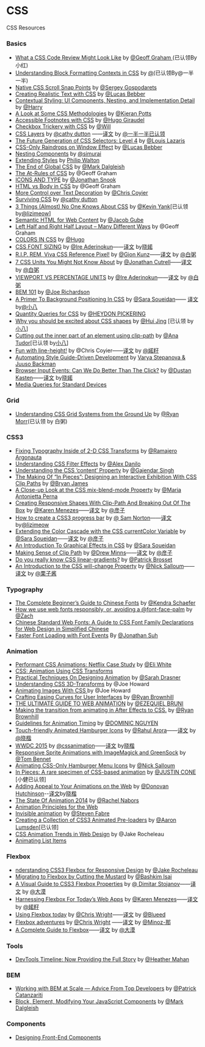 # CSS
CSS  Resources

### Basics

- [What a CSS Code Review Might Look Like](https://css-tricks.com/what-a-css-code-review-might-look-like/) by [@Geoff Graham ](https://css-tricks.com/author/geoffreygrahamgmail-com/)(已认领By小红)
- [Understanding Block Formatting Contexts in CSS](http://www.sitepoint.com/understanding-block-formatting-contexts-in-css/) by [@](http://www.sitepoint.com/author/rkumar/)(已认领By@一半一半)
- [Native CSS Scroll Snap Points](http://blog.gospodarets.com/css-scroll-snap/) by [@Sergey Gospodarets](http://blog.gospodarets.com/)
- [Creating Realistic Text with CSS](http://blogs.adobe.com/dreamweaver/2015/06/creating-realistic-text-with-css.html) by [@Lucas Bebber](http://blogs.adobe.com/dreamweaver/author/lucas-bebber)
- [Contextual Styling: UI Components, Nesting, and Implementation Detail](http://csswizardry.com/2015/06/contextual-styling-ui-components-nesting-and-implementation-detail/) by [@Harry](http://twitter.com/csswizardry)
- [A Look at Some CSS Methodologies](http://sixrevisions.com/css/css-methodologies/) by [@Kieran Potts](http://www.kieranpotts.com/)
- [Accessible Footnotes with CSS](http://www.sitepoint.com/accessible-footnotes-css/) by [@Hugo Giraudel](http://www.sitepoint.com/author/hgiraudel/)
- [Checkbox Trickery with CSS](http://codersblock.com/blog/checkbox-trickery-with-css/) by [@Will](https://twitter.com/lonekorean)
- [CSS Layers](https://medium.com/@cathy_dutton/css-layers-afff4ae66649) by [@cathy dutton](https://medium.com/@cathy_dutton) ——[译文](http://www.w3cplus.com/css/css-layers.html) by [@一半一半已认领](https://github.com/heweixiao)
- [The Future Generation of CSS Selectors: Level 4](http://www.sitepoint.com/future-generation-css-selectors-level-4/) by [@Louis Lazaris](http://www.sitepoint.com/author/louis-lazaris1/)
- [CSS-Only Raindrops on Window Effect](http://blogs.adobe.com/dreamweaver/2015/06/css-only-raindrops-on-window-effect.html) by [@Lucas Bebber](http://blogs.adobe.com/dreamweaver/author/lucas-bebber)
- [Nesting Components](http://simurai.com/blog/2015/05/11/nesting-components/) by [@simurai](https://twitter.com/simurai)
- [Extending Styles](http://philipwalton.com/articles/extending-styles/) by [Philip Walton](http://philipwalton.com/)
- [The End of Global CSS](https://medium.com/seek-ui-engineering/the-end-of-global-css-90d2a4a06284) by [@Mark Dalgleish](https://medium.com/@markdalgleish)
- [The At-Rules of CSS](https://css-tricks.com/the-at-rules-of-css/) by @Geoff Graham
- [ICONS AND TYPE](http://snook.ca/archives/html_and_css/icons-and-type) by [@Jonathan Snook](http://snook.ca/)
- [HTML vs Body in CSS](https://css-tricks.com/html-vs-body-in-css/) by @Geoff Graham
- [More Control over Text Decoration](https://css-tricks.com/more-control-over-text-decoration/) by [@Chris Coyier](https://css-tricks.com)
- [Surviving CSS](https://medium.com/@cathy_dutton/surviving-css-be306ef3de6d) by [@cathy dutton](https://medium.com/@cathy_dutton)
- [3 Things (Almost) No One Knows About CSS](http://www.sitepoint.com/3-things-almost-one-knows-css/)  by [@Kevin Yank](http://www.sitepoint.com/author/kevin-yank/)[已认领 by[@lizimeow](https://github.com/lizimeow)]
- [Semantic HTML for Web Content](http://sixrevisions.com/html/semantic-html-web-content/) by [@Jacob Gube](http://twitter.com/sixrevisions)
- [Left Half and Right Half Layout – Many Different Ways](https://css-tricks.com/left-and-right/) by @Geoff Graham
- [COLORS IN CSS](http://hugogiraudel.com/2012/11/27/css-colors/) by [@Hugo](http://hugogiraudel.com/)
- [CSS FONT SIZING](http://bitsofco.de/2015/css-font-sizing/) by [@Ire Aderinokun](http://www.ireaderinokun.com/)——[译文](http://www.w3cplus.com/css/css-font-sizing.html) by[晓婼](http://weibo.com/3315650703/)
- [R.I.P. REM, Viva CSS Reference Pixel!](https://mindtheshift.wordpress.com/2015/04/02/r-i-p-rem-viva-css-reference-pixel/) by [@Gion Kunz](https://mindtheshift.wordpress.com/about/)——[译文](http://www.w3cplus.com/css/r-i-p-rem-viva-css-reference-pixel.html) by [@白粥](https://github.com/baizhou)
- [7 CSS Units You Might Not Know About](http://webdesign.tutsplus.com/articles/7-css-units-you-might-not-know-about--cms-22573) by [@Jonathan Cutrell](http://tutsplus.com/authors/jonathan-cutrell)——[译文](http://www.w3cplus.com/css/7-css-units-you-might-not-know-about.html) by [@白粥](https://github.com/baizhou)
- [VIEWPORT VS PERCENTAGE UNITS](http://bitsofco.de/2015/viewport-vs-percentage-units/) by [@Ire Aderinokun](http://www.ireaderinokun.com/)——[译文](http://www.w3cplus.com/css/viewport-vs-percentage-units.html) by [@白粥](https://github.com/baizhou)
- [BEM 101](https://css-tricks.com/bem-101/) by [@Joe Richardson](http://lifes.gd/)
- [A Primer To Background Positioning In CSS](http://blogs.adobe.com/dreamweaver/2015/03/a-primer-to-background-positioning-in-css.html#.VRfqFZOUfmx) by [@Sara Soueidan](http://blogs.adobe.com/dreamweaver/author/sara-soueidan)—— [译文](http://www.w3cplus.com/css/a-primer-to-background-positioning-in-css.html) by[@小八](https://github.com/tianzhipeng-git)
- [Quantity Queries for CSS](http://alistapart.com/article/quantity-queries-for-css) by [@HEYDON PICKERING](http://alistapart.com/author/heydonworks)
- [Why you should be excited about CSS shapes](http://www.chenhuijing.com/blog/why-you-should-be-excited-about-css-shapes/) by [@Hui Jing](https://github.com/huijing) [已认领 by[小八](https://github.com/tianzhipeng-git)]
- [Cutting out the inner part of an element using clip-path](https://css-tricks.com/cutting-inner-part-element-using-clip-path/) by [@Ana Tudor](https://twitter.com/thebabydino)[已认领 by[小八](https://github.com/tianzhipeng-git)]
- [Fun with line-height!](https://css-tricks.com/fun-line-height/) by @Chris Coyier——[译文](http://www.w3cplus.com/css/fun-line-height.html) by [@婼籽](http://weibo.com/3315650703/)
- [Automating Style Guide-Driven Development](http://www.smashingmagazine.com/2015/03/05/automating-style-guide-driven-development/) by [Varya Stepanova & Juuso Backman](http://www.smashingmagazine.com/author/varyastepanovajuusobackman/)
- [Browser Input Events: Can We Do Better Than The Click?](http://www.smashingmagazine.com/2015/03/20/better-browser-input-events/) by [@Dustan Kasten](http://www.smashingmagazine.com/author/dustankasten/)——[译文](http://www.w3cplus.com/css3/better-browser-input-events.html) by[晓婼](http://weibo.com/3315650703/)
- [Media Queries for Standard Devices](https://css-tricks.com/snippets/css/media-queries-for-standard-devices/)

### Grid

- [Understanding CSS Grid Systems from the Ground Up](http://www.sitepoint.com/understanding-css-grid-systems/) by [@Ryan Morr](http://www.sitepoint.com/author/rmorr/)(已认领 by 白粥)


### CSS3

- [Fixing Typography Inside of 2-D CSS Transforms](http://www.useragentman.com/blog/2014/05/04/fixing-typography-inside-of-2-d-css-transforms/) by [@Ramajero Argonauta](http://ksesocss.blogspot.com/)
- [Understanding CSS Filter Effects](http://www.html5rocks.com/en/tutorials/filters/understanding-css/) by [@Alex Danilo](http://www.html5rocks.com/profiles/#alexdanilo)
- [Understanding the CSS ‘content’ Property](http://www.sitepoint.com/understanding-css-content-property/) by [@Gajendar Singh](http://www.sitepoint.com/author/gsingh/)
- [The Making Of “In Pieces”: Designing an Interactive Exhibition With CSS Clip Paths](http://www.smashingmagazine.com/2015/06/02/the-making-of-in-pieces/) by [@Bryan James](http://www.smashingmagazine.com/author/bryanjames/)
- [A Close-up Look at the CSS mix-blend-mode Property](http://www.sitepoint.com/close-up-css-mix-blend-mode-property/) by [@Maria Antonietta Perna](http://www.sitepoint.com/author/mperna/)
- [Creating Responsive Shapes With Clip-Path And Breaking Out Of The Box](http://www.smashingmagazine.com/2015/05/11/creating-responsive-shapes-with-clip-path/) by [@Karen Menezes](http://www.smashingmagazine.com/author/karenmenezes/)——[译文](http://www.w3cplus.com/css3/creating-responsive-shapes-with-clip-path.html) by [@彦子](http://weibo.com/793617505sy)
- [How to create a CSS3 progress bar](http://www.developerdrive.com/2015/05/how-to-create-a-css3-progress-bar/) by [@ Sam Norton](http://www.developerdrive.com/author/Sam-Norton)——[译文](http://www.w3cplus.com/css3/how-to-create-a-css3-progress-bar.html) by[@lizimeow](https://github.com/lizimeow)
- [Extending the Color Cascade with the CSS currentColor Variable](http://blogs.adobe.com/dreamweaver/2015/02/extending-the-color-cascade-with-the-css-currentcolor-variable.html) by [@Sara Soueidan](http://blogs.adobe.com/dreamweaver/author/sara-soueidan)——[译文](http://www.w3cplus.com/css3/extending-the-color-cascade-with-the-css-currentcolor-variable.html)  by [@彦子](http://weibo.com/793617505sy)
- [An Introduction To Graphical Effects in CSS](http://blogs.adobe.com/dreamweaver/2015/04/an-introduction-to-graphical-effects-in-css.html) by [@Sara Soueidan](http://blogs.adobe.com/dreamweaver/author/sara-soueidan)
- [Making Sense of Clip Path](https://medium.com/@drewisthe/using-making-sense-of-clip-path-cf651676438c) by [@Drew Minns](https://medium.com/@drewisthe)——[译文](http://www.w3cplus.com/css3/using-making-sense-of-clip-path.html) by [@彦子](http://weibo.com/793617505sy)
- [Do you really know CSS linear-gradients?](https://medium.com/@patrickbrosset/do-you-really-understand-css-linear-gradients-631d9a895caf) by [@Patrick Brosset](https://medium.com/@patrickbrosset)
- [An Introduction to the CSS will-change Property](http://www.sitepoint.com/introduction-css-will-change-property/) by [@Nick Salloum](http://www.sitepoint.com/author/nsalloum/)——[译文](http://www.w3cplus.com/css3/introduction-css-will-change-property.html) by [@栗子酱](http://weibo.com/u/2269025244)

### Typography

- [The Complete Beginner’s Guide to Chinese Fonts](http://webdesign.tutsplus.com/articles/the-complete-beginners-guide-to-chinese-fonts--cms-23444) by [@Kendra Schaefer](http://tutsplus.com/authors/kendra-schaefer)
- [How we use web fonts responsibly, or, avoiding a @font-face-palm](http://www.filamentgroup.com/lab/font-loading.html) by [@Zach](http://www.filamentgroup.com/about/#zach-leatherman)
- [Chinese Standard Web Fonts: A Guide to CSS Font Family Declarations for Web Design in Simplified Chinese](http://www.kendraschaefer.com/2012/06/chinese-standard-web-fonts-the-ultimate-guide-to-css-font-family-declarations-for-web-design-in-simplified-chinese/)
- [Faster Font Loading with Font Events](https://jonsuh.com/blog/font-loading-with-font-events/) By [@Jonathan Suh](https://jonsuh.com/blog/font-loading-with-font-events/)

### Animation

- [Performant CSS Animations: Netflix Case Study](http://eng.wealthfront.com/2015/06/implementing-netflix-redesign.html) by [@Eli White](http://www.blogger.com/profile/11365234386587404375)
- [CSS: Animation Using CSS Transforms](http://www.the-art-of-web.com/css/css-animation/)
- [Practical Techniques On Designing Animation](http://www.smashingmagazine.com/2015/06/08/practical-techniques-on-designing-animation/) by [@Sarah Drasner](http://www.smashingmagazine.com/author/sarahdrasner/)
- [Understanding CSS 3D-Transforms](http://pencilscoop.com/2014/04/understanding-css-3d-transforms) by @Joe Howard
- [Animating Images With CSS ](http://pencilscoop.com/2014/04/animating-images-with-css-keyframes) by @Joe Howard
- [Crafting Easing Curves for User Interfaces](https://medium.com/@ryan_brownhill/crafting-easing-curves-for-user-interfaces-34f39e1b4a43) by [@Ryan Brownhill](https://medium.com/@ryan_brownhill)
- [THE ULTIMATE GUIDE TO WEB ANIMATION](http://www.webdesignerdepot.com/2015/05/the-ultimate-guide-to-web-animation/) by [@EZEQUIEL BRUNI](http://www.webdesignerdepot.com/author/Ezequiel-Bruni)
- [Making the transition from animating in After Effects to CSS.](https://medium.com/@ryan_brownhill/after-effects-to-css-79225c1d767e) by [@Ryan Brownhill](https://medium.com/@ryan_brownhill)
- [Guidelines for Animation Timing](http://blog.percolatestudio.com/design/animation-timing-guidelines/) by [@DOMINIC NGUYEN](http://blog.percolatestudio.com/author/dom/)
- [Touch-friendly Animated Hamburger Icons](http://w3bits.com/animated-hamburger-icons/) by [@Rahul Arora](http://twitter.com/w3bits)——[译文](http://www.w3cplus.com/css3/animated-hamburger-icons.html) by [@晓楷](http://helkyle.com)
- [WWDC 2015](https://cssanimation.rocks/wwdc15/) by [@cssanimation](https://twitter.com/cssanimation)——[译文](http://www.w3cplus.com/css3/wwdc15.html) by[晓楷](http://helkyle.com)
- [Responsive Sprite Animations with ImageMagick and GreenSock](http://www.sitepoint.com/responsive-sprite-animations-imagemagick-greensock/) by [@Tom Bennet](http://www.sitepoint.com/author/tbennet/)
- [Animating CSS-Only Hamburger Menu Icons](http://speckyboy.com/2015/04/02/animating-css-only-hamburger-menu-icons/) by [@Nick Salloum](http://speckyboy.com/author/nick-salloum/)
- [In Pieces: A rare specimen of CSS-based animation](http://motionographer.com/2015/03/19/in-pieces-a-rare-specimen-of-css-based-animation/) by [@JUSTIN CONE](http://justincone.com/) [小健已认领]
- [Adding Appeal to Your Animations on the Web](http://webdesign.tutsplus.com/tutorials/adding-appeal-to-your-animations-on-the-web--cms-23649) by [@Donovan Hutchinson](http://tutsplus.com/authors/donovan-hutchinson)--[译文](http://www.w3cplus.com/css3/adding-appeal-to-your-animations-on-the-web.html)by[晓楷](http://helkyle.com)
- [The State Of Animation 2014](http://www.smashingmagazine.com/2014/11/18/the-state-of-animation-2014/) by [@Rachel Nabors](http://www.smashingmagazine.com/author/rachelnabors/)
- [Animation Principles for the Web](https://cssanimation.rocks/principles/)
- [Invisible animation](https://medium.com/@stevenfabre/invisible-animation-ffa27d0b77e5) by [@Steven Fabre](https://medium.com/@stevenfabre)
- [Creating a Collection of CSS3 Animated Pre-loaders](http://webdesign.tutsplus.com/tutorials/creating-a-collection-of-css3-animated-pre-loaders--cms-21978) by [@Aaron Lumsden](http://tutsplus.com/authors/aaron-lumsden)[已认领]
- [CSS Animation Trends in Web Design](http://marketblog.envato.com/trends/css-animation-trends-in-web-design/) by @Jake Rocheleau
- [Animating List Items](https://cssanimation.rocks/list-items/)

### Flexbox

- [nderstanding CSS3 Flexbox for Responsive Design](http://marketblog.envato.com/learn-something-new/css3-flexbox/) by [@Jake Rocheleau](http://marketblog.envato.com/author/jake-rocheleau/)
- [Migrating to Flexbox by Cutting the Mustard](http://www.sitepoint.com/migrating-flexbox-cutting-mustard/) by [@Bashkim Isai](http://www.sitepoint.com/author/bashaus/)
- [A Visual Guide to CSS3 Flexbox Properties](https://scotch.io/tutorials/a-visual-guide-to-css3-flexbox-properties) by [@ Dimitar Stojanov](https://scotch.io/author/dimitar)——[译文](http://www.w3cplus.com/css3/a-visual-guide-to-css3-flexbox-properties.html) by [@大漠](http://www.w3cplus.com)
- [Harnessing Flexbox For Today’s Web Apps](http://www.smashingmagazine.com/2015/03/02/harnessing-flexbox-for-todays-web-apps/) by [@Karen Menezes](http://www.smashingmagazine.com/author/karenmenezes/)——[译文](http://www.w3cplus.com/css3/harnessing-flexbox-for-todays-web-apps.html) by [@婼籽](http://weibo.com/3315650703/)
- [Using Flexbox today](http://chriswrightdesign.com/experiments/using-flexbox-today/) by [@Chris Wright](https://github.com/chriswrightdesign)——[译文](http://www.w3cplus.com/css3/using-flexbox-today.html) by [@Blueed](http://weibo.com/blueed)
- [Flexbox adventures](http://chriswrightdesign.com/experiments/flexbox-adventures/) by [@Chris Wright](https://github.com/chriswrightdesign) ——[译文](http://www.w3cplus.com/css3/flexbox-adventures.html) by [@Minoz-那](http://www.w3cplus.com/blogs/minoz)
- [A Complete Guide to Flexbox](https://css-tricks.com/snippets/css/a-guide-to-flexbox/)——[译文](http://www.w3cplus.com/css3/a-guide-to-flexbox-new.html) by [@大漠](http://www.w3cplus.com)

### Tools

- [DevTools Timeline: Now Providing the Full Story](http://updates.html5rocks.com/2015/04/devtools-timeline-improvements) by [@Heather Mahan](http://www.html5rocks.com/profiles/#heathermahan)

### BEM

- [Working with BEM at Scale — Advice From Top Developers](http://www.sitepoint.com/working-bem-scale-advice-top-developers/) by [@Patrick Catanzariti](http://www.sitepoint.com/author/pcatanzariti/)
- [Block, Element, Modifying Your JavaScript Components](https://medium.com/seek-ui-engineering/block-element-modifying-your-javascript-components-d7f99fcab52b) by [@Mark Dalgleish](https://medium.com/@markdalgleish)

### Components

- [Designing Front-End Components](http://ponyfoo.com/articles/designing-front-end-components)


